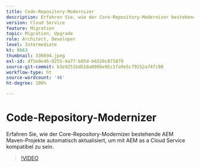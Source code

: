 ```yaml
---
title: Code-Repository-Modernizer
description: Erfahren Sie, wie der Core-Repository-Modernizer bestehende AEM Maven-Projekte automatisch aktualisiert, um mit AEM as a Cloud Service kompatibel zu sein.
version: Cloud Service
feature: Migration
topic: Migration, Upgrade
role: Architect, Developer
level: Intermediate
kt: 8663
thumbnail: 336694.jpeg
exl-id: df5e0e46-0255-4a77-b85d-b6520c871879
source-git-commit: b3e9251bdb18a008be95c1fa9e5c79252a74fc98
workflow-type: ht
source-wordcount: '46'
ht-degree: 100%

---
```


# Code-Repository-Modernizer

Erfahren Sie, wie der Core-Repository-Modernizer bestehende AEM Maven-Projekte automatisch aktualisiert, um mit AEM as a Cloud Service kompatibel zu sein.

>[!VIDEO](https://video.tv.adobe.com/v/336694?quality=12&learn=on)
